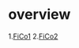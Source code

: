# overview
1.[FiCo1](https://github.com/sherry-huang/test.github.io/blob/master/FiCo/FiCo1.md)
2.[FiCo2](https://sherry-huang.github.io/test.github.io/FiCo/FiCo2.md)

